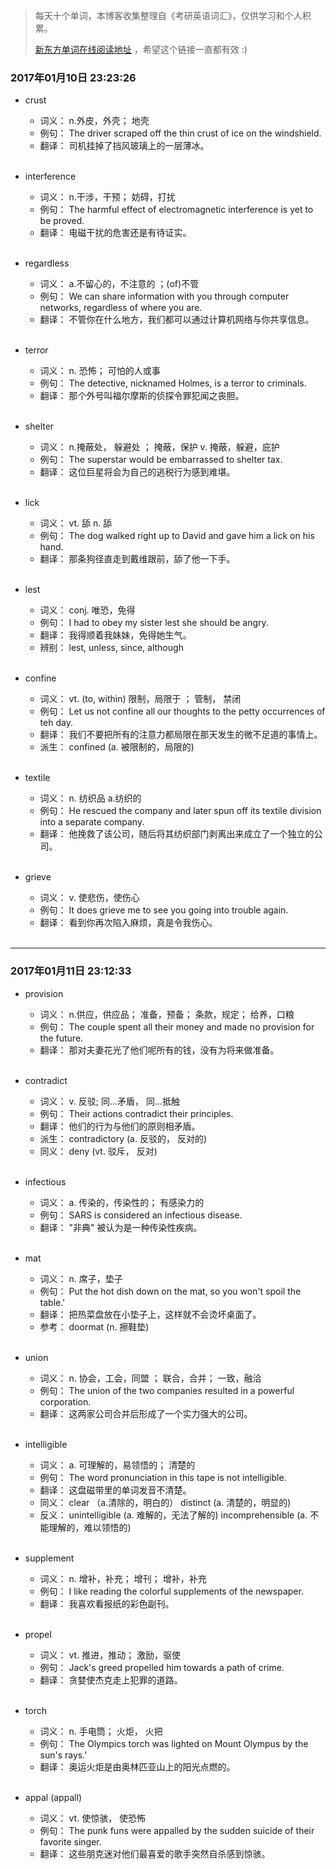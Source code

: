 > 每天十个单词，本博客收集整理自《考研英语词汇》，仅供学习和个人积累。
>
> [新东方单词在线阅读地址](http://download.dogwood.com.cn/online/kychlx/iPhone.html) ，希望这个链接一直都有效 :)

### 2017年01月10日 23:23:26

- crust
  * 词义：  n.外皮，外壳； 地壳
  * 例句：  The driver scraped off the thin crust of ice on the windshield.
  * 翻译：  司机挂掉了挡风玻璃上的一层薄冰。
  <br>

- interference
  * 词义：  n.干涉，干预； 妨碍，打扰
  * 例句：  The harmful effect of electromagnetic interference is yet to be proved.
  * 翻译：  电磁干扰的危害还是有待证实。
  <br>

- regardless
  * 词义：  a.不留心的，不注意的 ；(of)不管
  * 例句：  We can share information with you through computer networks, regardless of where you are.
  * 翻译：  不管你在什么地方，我们都可以通过计算机网络与你共享信息。
  <br>

- terror
  * 词义：  n. 恐怖； 可怕的人或事
  * 例句：  The detective, nicknamed Holmes, is a terror to criminals.
  * 翻译：  那个外号叫福尔摩斯的侦探令罪犯闻之丧胆。
  <br>

- shelter
  * 词义：  n.掩蔽处， 躲避处 ； 掩蔽，保护  v. 掩蔽，躲避，庇护
  * 例句：  The superstar would be embarrassed to shelter tax.
  * 翻译：  这位巨星将会为自己的逃税行为感到难堪。
  <br>

- lick
  * 词义：  vt. 舔 n. 舔
  * 例句：  The dog walked right up to David and gave him a lick on his hand.
  * 翻译：  那条狗径直走到戴维跟前，舔了他一下手。
  <br>

- lest
  * 词义：  conj. 唯恐，免得
  * 例句：  I had to obey my sister lest she should be angry.
  * 翻译：  我得顺着我妹妹，免得她生气。
  * 辨别：  lest, unless, since, although
  <br>

- confine
  * 词义：  vt. (to, within) 限制，局限于 ； 管制， 禁闭
  * 例句：  Let us not confine all our thoughts to the petty occurrences of teh day.
  * 翻译：  我们不要把所有的注意力都局限在那天发生的微不足道的事情上。
  * 派生：  confined (a. 被限制的，局限的)
  <br>

- textile
  * 词义： n. 纺织品  a.纺织的
  * 例句： He rescued the company and later spun off its textile division into a separate company.
  * 翻译： 他挽救了该公司，随后将其纺织部门剥离出来成立了一个独立的公司。
  <br>

- grieve
  * 词义： v. 使悲伤，使伤心
  * 例句： It does grieve me to see you going into trouble again.
  * 翻译： 看到你再次陷入麻烦，真是令我伤心。
  <br>

---
### 2017年01月11日 23:12:33

- provision
  * 词义：  n.供应，供应品； 准备，预备； 条款，规定； 给养，口粮
  * 例句：  The couple spent all their money and made no provision for the future.
  * 翻译：  那对夫妻花光了他们呢所有的钱，没有为将来做准备。
  <br>


- contradict
  * 词义：  v. 反驳; 同...矛盾， 同...抵触
  * 例句：  Their actions contradict their principles.
  * 翻译：  他们的行为与他们的原则相矛盾。
  * 派生：  contradictory (a. 反驳的， 反对的)
  * 同义：  deny (vt. 驳斥， 反对)
  <br>


- infectious
  * 词义：  a. 传染的，传染性的； 有感染力的
  * 例句：  SARS is considered an infectious disease.
  * 翻译：  "非典" 被认为是一种传染性疾病。
  <br>


- mat
  * 词义：  n. 席子，垫子
  * 例句：  Put the hot dish down on the mat, so you won't spoil the table.'
  * 翻译：  把热菜盘放在小垫子上，这样就不会烫坏桌面了。
  * 参考：  doormat (n. 擦鞋垫)
  <br>


- union
  * 词义：  n. 协会，工会，同盟 ； 联合，合并； 一致，融洽
  * 例句：  The union of the two companies resulted in a powerful corporation.
  * 翻译：  这两家公司合并后形成了一个实力强大的公司。
  <br>

- intelligible
  * 词义：  a. 可理解的，易领悟的； 清楚的
  * 例句：  The word pronunciation in this tape is not intelligible.
  * 翻译：  这盘磁带里的单词发音不清楚。
  * 同义：  clear （a.清除的，明白的） distinct (a. 清楚的，明显的)
  * 反义：  unintelligible (a. 难解的，无法了解的) incomprehensible (a. 不能理解的，难以领悟的)
  <br>


- supplement
  * 词义：  n. 增补，补充； 增刊； 增补，补充
  * 例句：  I like reading the colorful supplements of the newspaper.
  * 翻译：  我喜欢看报纸的彩色副刊。
  <br>


- propel
  * 词义：  vt. 推进，推动； 激励，驱使
  * 例句：  Jack's greed propelled him towards a path of crime.
  * 翻译：  贪婪使杰克走上犯罪的道路。
  <br>


- torch
  * 词义：  n. 手电筒； 火炬， 火把
  * 例句：  The Olympics torch was lighted on Mount Olympus by the sun's rays.'
  * 翻译：  奥运火炬是由奥林匹亚山上的阳光点燃的。
  <br>


- appal (appall)
  * 词义：  vt. 使惊骇， 使恐怖
  * 例句：  The punk funs were appalled by the sudden suicide of their favorite singer.
  * 翻译：  这些朋克迷对他们最喜爱的歌手突然自杀感到惊骇。
  <br>